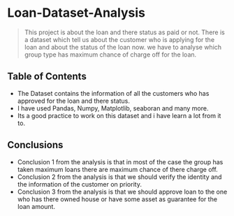 # Loan-Dataset-Analysis
> This project is about the loan and there status as paid or not. There is a dataset which tell us about the customer who is applying for the loan and about the status of the loan now. we have to analyse which group type has maximum chance of charge off for the loan.  


## Table of Contents
* The Dataset contains the information of all the customers who has approved for the loan and there status.
* I have used Pandas, Numpy, Matplotlib, seaboran and many more. 
* Its a good practice to work on this dataset and i have learn a lot from it to.

## Conclusions
- Conclusion 1 from the analysis is that in most of the case the group has taken maximum loans there are maximum chance of there charge off.
- Conclusion 2 from the analysis is that we should verify the identity and the information of the customer on priority.
- Conclusion 3 from the analysis is that we should approve loan to the one who has there owned house or have some asset as guarantee for the loan amount.


<!-- Optional -->
<!-- ## License -->
<!-- This project is open source and available under the [... License](). -->

<!-- You don't have to include all sections - just the one's relevant to your project -->
